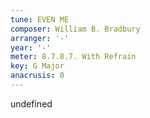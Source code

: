 ```yaml
---
tune: EVEN ME
composer: William B. Bradbury
arranger: '-'
year: '-'
meter: 8.7.8.7. With Refrain
key: G Major
anacrusis: 0
---
```

undefined